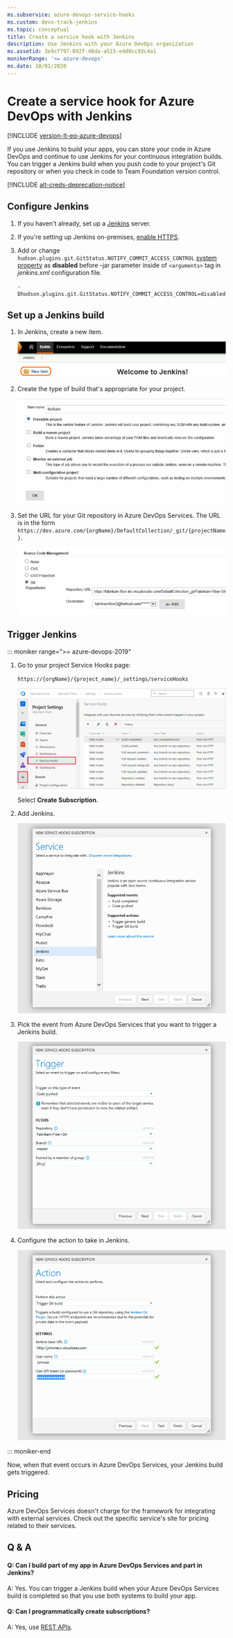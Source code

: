 ```yaml
---
ms.subservice: azure-devops-service-hooks
ms.custom: devx-track-jenkins
ms.topic: conceptual
title: Create a service hook with Jenkins
description: Use Jenkins with your Azure DevOps organization
ms.assetid: 3e9cf797-092f-48da-a515-e4d0cc93c4a1
monikerRange: '<= azure-devops'
ms.date: 10/01/2020
---
```


# Create a service hook for Azure DevOps with Jenkins

[!INCLUDE [version-lt-eq-azure-devops](../../includes/version-lt-eq-azure-devops.md)]

If you use Jenkins to build your apps, you can store your code in Azure DevOps and continue to use Jenkins for your continuous integration builds.
You can trigger a Jenkins build when you push code to your project's
Git repository or when you check in code to Team Foundation version control.

[!INCLUDE [alt-creds-deprecation-notice](../../includes/alt-creds-deprecation-notice.md)]

## Configure Jenkins

1. If you haven't already, set up a [Jenkins](https://jenkins-ci.org/) server.

2. If you're setting up Jenkins on-premises, [enable HTTPS](https://jenkins.io/doc/book/installing/#configuring-http).

3. Add or change `hudson.plugins.git.GitStatus.NOTIFY_COMMIT_ACCESS_CONTROL` [system property](https://plugins.jenkins.io/git/#plugin-content-push-notification-from-repository) as **disabled** before -jar parameter inside of `<arguments>` tag in _jenkins.xml_ configuration file.

   `
   -Dhudson.plugins.git.GitStatus.NOTIFY_COMMIT_ACCESS_CONTROL=disabled
   `

## Set up a Jenkins build

1. In Jenkins, create a new item.

   <img alt="New item link in Jenkins" src="./media/jenkins/new-item.png" />

2. Create the type of build that's appropriate for your project.

   <img alt="Build name and type in Jenkins" src="./media/jenkins/my-build.png" />

3. Set the URL for your Git repository in Azure DevOps Services.
The URL is in the form ```https://dev.azure.com/{orgName}/DefaultCollection/_git/{projectName}```.

   <img alt="Source code management settings with Git selected" src="./media/jenkins/source-code-management-settings.png" />

## Trigger Jenkins

::: moniker range=">= azure-devops-2019"

1. Go to your project Service Hooks page: 

    `https://{orgName}/{project_name}/_settings/serviceHooks`

    ![Screenshot of project administration page, Azure DevOps Server 2019 and on.](./media/add-devops-service-hook.png)

    Select **Create Subscription**.

2. Add Jenkins.

   <img alt="Select target service dialog box, Jenkins selected" src="./media/jenkins/target-service.png" />

3. Pick the event from Azure DevOps Services that you want to trigger a Jenkins build.

   <img alt="Configure event dialog box" src="./media/jenkins/configure-event.png" />

4. Configure the action to take in Jenkins.

   <img alt="New service hook subscription dialog box" src="./media/jenkins/subscription.png" />

::: moniker-end



Now, when that event occurs in Azure DevOps Services, your Jenkins build gets triggered.

## Pricing
Azure DevOps Services doesn't charge for the framework for integrating with external services. Check out the specific service's site
for pricing related to their services. 

## Q & A

<!-- BEGINSECTION class="m-qanda" -->

#### Q: Can I build part of my app in Azure DevOps Services and part in Jenkins?

A: Yes. You can trigger a Jenkins build when your Azure DevOps Services build is completed so that you use both systems to build your app.

#### Q: Can I programmatically create subscriptions?

A: Yes, use [REST APIs](../create-subscription.md).

<!-- ENDSECTION -->
